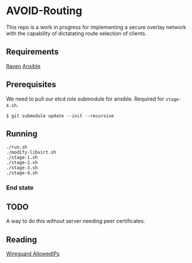 # AVOID-Routing

This repo is a work in progress for implementing a secure overlay network with the capability of dictatating route selection of clients.


## Requirements

[Raven](https://pulwar.isi.edu/sabres/raven)
[Ansible](https://www.ansible.com/)

## Prerequisites

We need to pull our etcd role submodule for ansible.  Required for `stage-4.sh`.

```
$ git submodule update --init --recursive
```

## Running

```
./run.sh
./modify-libvirt.sh
./stage-1.sh
./stage-2.sh
./stage-3.sh
./stage-4.sh
```

### End state


## TODO

A way to do this without server needing peer certificates.


## Reading

[Wireguard AllowedIPs](https://try.popho.be/wg.html)
